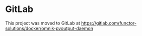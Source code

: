 # GitLab
This project was moved to GitLab at https://gitlab.com/functor-solutions/docker/omnik-pvoutput-daemon

